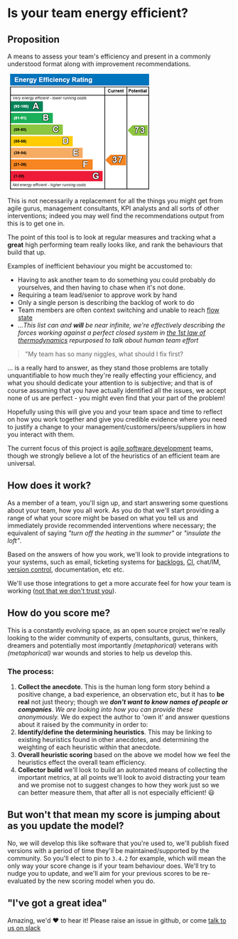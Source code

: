 # Is your team energy efficient?

## Proposition

A means to assess your team's efficiency and present in a commonly understood format along with improvement recommendations.

![Energy Efficient Rating](static/epc.gif)

This is not necessarily a replacement for all the things you might get from agile gurus, management consultants, KPI analysts and all sorts of other interventions; indeed you may well find the recommendations output from this is to get one in.

The point of this tool is to look at regular measures and tracking what a **great** high performing team really looks like, and rank the behaviours that build that up.

Examples of inefficient behaviour you might be accustomed to:

- Having to ask another team to do something you could probably do yourselves, and then having to chase when it's not done.
- Requiring a team lead/senior to approve work by hand
- Only a single person is describing the backlog of work to do
- Team members are often context switching and unable to reach [flow state](<https://en.wikipedia.org/wiki/Flow_(psychology)>)
- _...This list can and **will** be near infinite, we're effectively describing the forces working against a perfect closed system in [the 1st law of thermodynamics](https://en.wikipedia.org/wiki/Laws_of_thermodynamics#First_law) repurposed to talk about human team effort_

> "My team has so many niggles, what should I fix first?

... is a really hard to answer, as they stand those problems are totally unquantifiable to how much they're really effecting your efficiency, and what you should dedicate your attention to is subjective; and that is of course assuming that you have actually identified all the issues, we accept none of us are perfect - you might even find that your part of the problem!

Hopefully using this will give you and your team space and time to reflect on how you work together and give you credible evidence where you need to justify a change to your management/customers/peers/suppliers in how you interact with them.

The current focus of this project is [agile software development](https://en.wikipedia.org/wiki/Agile_software_development) teams, though we strongly believe a lot of the heuristics of an efficient team are universal.

## How does it work?

As a member of a team, you'll sign up, and start answering some questions about your team, how you all work. As you do that we'll start providing a range of what your score might be based on what you tell us and immediately provide recommended interventions where necessary; the equivalent of saying _"turn off the heating in the summer"_ or _"insulate the loft"_.

Based on the answers of how you work, we'll look to provide integrations to your systems, such as email, ticketing systems for [backlogs](<https://en.wikipedia.org/wiki/Scrum_(software_development)#Product_backlog>), [CI](https://en.wikipedia.org/wiki/Continuous_integration), chat/IM, [version control](https://en.wikipedia.org/wiki/Version_control), documentation, etc etc.

We'll use those integrations to get a more accurate feel for how your team is working ([not that we don't trust you](https://en.wiktionary.org/wiki/to_err_is_human)).

## How do you score me?

This is a constantly evolving space, as an open source project we're really looking to the wider community of experts, consultants, gurus, thinkers, dreamers and potentially most importantly _(metaphorical)_ veterans with _(metaphorical)_ war wounds and stories to help us develop this.

### The process:

1. **Collect the anecdote**. This is the human long form story behind a positive change, a bad experience, an observation etc, but it has to **be real** not just theory; though we _**don't want to know names of people or companies**_. _We are looking into how you can provide these anonymously._ We do expect the author to 'own it' and answer questions about it raised by the community in order to:
1. **Identify/define the determining heuristics**. This may be linking to existing heuristics found in other anecdotes, and determining the weighting of each heuristic within that anecdote.
1. **Overall heuristic scoring** based on the above we model how we feel the heuristics effect the overall team efficiency.
1. **Collector build** we'll look to build an automated means of collecting the important metrics, at all points we'll look to avoid distracting your team and we promise not to suggest changes to how they work just so we can better measure them, that after all is not especially efficient! 😃

## But won't that mean my score is jumping about as you update the model?

No, we will develop this like software that you're used to, we'll publish fixed versions with a period of time they'll be maintained/supported by the community. So you'll elect to pin to `3.4.2` for example, which will mean the only way your score change is if your team behaviour does. We'll try to nudge you to update, and we'll aim for your previous scores to be re-evaluated by the new scoring model when you do.

## "I've got a great idea"

Amazing, we'd ♥️ to hear it! Please raise an issue in github, or come [talk to us on slack](https://join.slack.com/t/need-a-name-workspace/shared_invite/zt-f6s0bodx-_XDLTbZBGOMk4~TS5x7kTQ)
